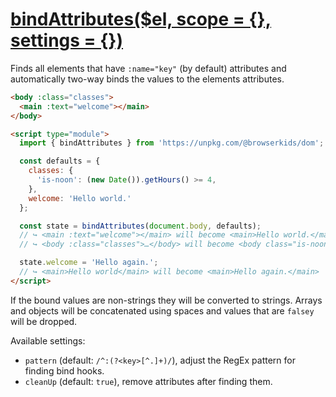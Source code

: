 # [bindAttributes($el, scope = {}, settings = {})](../src/bindAttributes.js)  
Finds all elements that have `:name="key"` (by default) attributes and automatically two-way binds the values to the elements attributes.

```html
<body :class="classes">
  <main :text="welcome"></main>    
</body>

<script type="module">
  import { bindAttributes } from 'https://unpkg.com/@browserkids/dom';

  const defaults = { 
    classes: {
      'is-noon': (new Date()).getHours() >= 4,
    },
    welcome: 'Hello world.'
  };

  const state = bindAttributes(document.body, defaults);
  // ↪ <main :text="welcome"></main> will become <main>Hello world.</main>
  // ↪ <body :class="classes">…</body> will become <body class="is-noon">…</body> if current time is past 4pm

  state.welcome = 'Hello again.';
  // ↪ <main>Hello world</main> will become <main>Hello again.</main>
</script>
```

If the bound values are non-strings they will be converted to strings. Arrays and objects will be concatenated using spaces and values that are `falsey` will be dropped.

Available settings:
- `pattern` (default: `/^:(?<key>[^.]+)/`), adjust the RegEx pattern for finding bind hooks.
- `cleanUp` (default: `true`), remove attributes after finding them.
